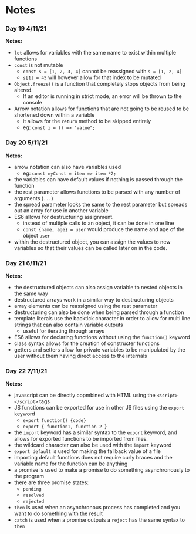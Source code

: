 # Notes

### Day 19 4/11/21
**Notes:** 
  *  ``let`` allows for variables with the same name to exist within multiple functions
  *  ``const`` is not mutable
      *  ``const s = [1, 2, 3, 4]`` cannot be reassigned with ``s = [1, 2, 4]``
      *  ``s[1] = 45`` will however allow for that index to be mutated
  *  ``Object.freeze()`` is a function that completely stops objects from being altered.
      * If an editor is running in strict mode, an error will be thrown to the console
  *  Arrow notation allows for functions that are not going to be reused to be shortened down within a variable
      *  it allows for the ``return`` method to be skipped entirely
      *  eg: ``const i = () => "value";``


### Day 20 5/11/21
**Notes:**
  *  arrow notation can also have variables used
      *  eg: `const myConst = item => item *2;`
  *  the variables can have default values if nothing is passed through the function
  *  the rest parameter allows functions to be parsed with any number of arguments (`...`)
  *  the spread parameter looks the same to the rest parameter but spreads out an array for use in another variable
  *  ES6 allows for destructuring assignment.
      *  instead of multiple calls to an object, it can be done in one line
      *  ``const {name, age} = user`` would produce the name and age of the object ``user``
  *  within the destructured object, you can assign the values to new variables so that their values can be called later on in the code.


### Day 21 6/11/21
**Notes:**
  *  the destructured objects can also assign variable to nested objects in the same way
  *  destructured arrays work in a similar way to destructuring objects
  *  array elements can be reassigned using the rest parameter
  *  destructuring can also be done when being parsed through a function
  *  template literals use the backtick character in order to allow for multi line strings that can also contain variable outputs
      *  useful for iterating through arrays
  *  ES6 allows for declaring functions without using the ``function()`` keyword
  *  class syntax allows for the creation of constructer functions
  *  getters and setters allow for private variables to be manipulated by the user without them having direct access to the internals


### Day 22 7/11/21
**Notes:**
  *  javascript can be directly copmbined with HTML using the `<script></script>` tags
  *  JS functions can be exported for use in other JS files using the `export` keyword
      *  `export function() {code}`
      *  `export { function1, function 2 }`
  *  the `import` keyword has a similar syntax to the `export` keyword, and allows for exported functions to be imported from files.
  *  the wildcard character can also be used with the `import` keyword
  *  `export default` is used for making the fallback value of a file
  *  importing default functions does not require curly braces and the variable name for the function can be anything
  *  a promise is used to make a promise to do something asynchronously to the program
  *  there are three promise states:
      *  `pending`
      *  `resolved`
      *  `rejected`
  *  `then` is used when an asynchronous process has completed and you want to do something with the result
  *  `catch` is used when a promise outputs a `reject` has the same syntax to `then`
